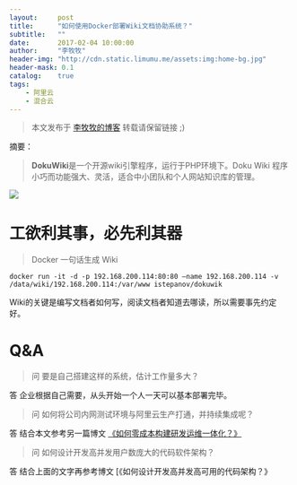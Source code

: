 ```yaml
---
layout:     post
title:      "如何使用Docker部署Wiki文档协助系统？"
subtitle:   ""
date:       2017-02-04 10:00:00
author:     "李牧牧"
header-img: "http://cdn.static.limumu.me/assets:img:home-bg.jpg"
header-mask: 0.1
catalog:    true
tags:
    - 阿里云
    - 混合云
---
```


> 本文发布于 [李牧牧的博客](http://limumu.me) 转载请保留链接 ;)



摘要：

> **DokuWiki**是一个开源wiki引擎程序，运行于PHP环境下。Doku Wiki 程序小巧而功能强大、灵活，适合中小团队和个人网站知识库的管理。

![](http://cdn.static.limumu.me/assets:post:img:201705171650wiki.jpeg)



# 工欲利其事，必先利其器

> Docker 一句话生成 Wiki

```
docker run -it -d -p 192.168.200.114:80:80 —name 192.168.200.114 -v /data/wiki/192.168.200.114:/var/www istepanov/dokuwik
```



Wiki的关键是编写文档者如何写，阅读文档者知道去哪读，所以需要事先约定好。



# Q&A

> 问 要是自己搭建这样的系统，估计工作量多大？

答 企业根据自己需要，从头开始一个人一天可以基本部署完毕。

> 问 如何将公司内网测试环境与阿里云生产打通，并持续集成呢？

答 结合本文参考另一篇博文 [《如何零成本构建研发运维一体化？》](http://www.limumu.me/2017/02/18/create-devops-from-aliyun/ "如何零成本构建研发运维一体化？")

> 问 如何设计开发高并发用户数庞大的代码软件架构？

答 结合上面的文字再参考博文 [《如何设计开发高并发高可用的代码架构？》

